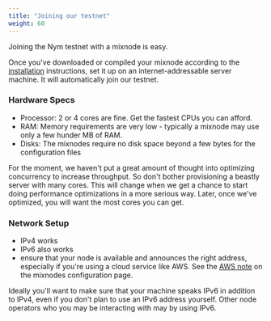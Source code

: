 ```yaml
---
title: "Joining our testnet"
weight: 60
---
```


Joining the Nym testnet with a mixnode is easy.

Once you've downloaded or compiled your mixnode according to the [installation](../installation) instructions, set it up on an internet-addressable server machine. It will automatically join our testnet. 

### Hardware Specs

* Processor: 2 or 4 cores are fine. Get the fastest CPUs you can afford. 
* RAM: Memory requirements are very low - typically a mixnode may use only a few hunder MB of RAM. 
* Disks: The mixnodes require no disk space beyond a few bytes for the configuration files

For the moment, we haven't put a great amount of thought into optimizing concurrency to increase throughput. So don't bother provisioning a beastly server with many cores. This will change when we get a chance to start doing performance optimizations in a more serious way. Later, once we've optimized, you will want the most cores you can get. 

### Network Setup

* IPv4 works
* IPv6 also works
* ensure that your node is available and announces the right address, especially if you're using a cloud service like AWS. See the [AWS note](../mixnodes) on the mixnodes configuration page.
  
Ideally you'll want to make sure that your machine speaks IPv6 in addition to IPv4, even if you don't plan to use an IPv6 address yourself. Other node operators who you may be interacting with may by using IPv6. 
